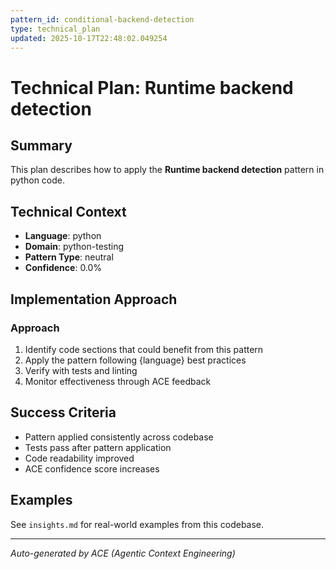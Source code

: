 ```yaml
---
pattern_id: conditional-backend-detection
type: technical_plan
updated: 2025-10-17T22:48:02.049254
---
```

# Technical Plan: Runtime backend detection

## Summary

This plan describes how to apply the **Runtime backend detection** pattern in python code.

## Technical Context

- **Language**: python
- **Domain**: python-testing
- **Pattern Type**: neutral
- **Confidence**: 0.0%

## Implementation Approach

### Approach

1. Identify code sections that could benefit from this pattern
2. Apply the pattern following {language} best practices
3. Verify with tests and linting
4. Monitor effectiveness through ACE feedback

## Success Criteria

- Pattern applied consistently across codebase
- Tests pass after pattern application
- Code readability improved
- ACE confidence score increases

## Examples

See `insights.md` for real-world examples from this codebase.

---

*Auto-generated by ACE (Agentic Context Engineering)*
